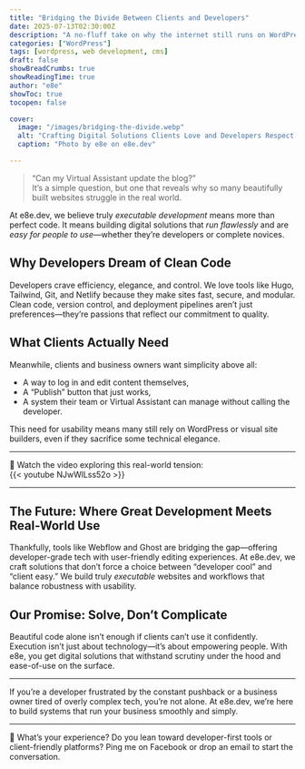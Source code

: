 ```yaml
---
title: "Bridging the Divide Between Clients and Developers"
date: 2025-07-13T02:30:00Z
description: "A no-fluff take on why the internet still runs on WordPress—even when developers beg for better options."
categories: ["WordPress"]
tags: [wordpress, web development, cms]
draft: false
showBreadCrumbs: true
showReadingTime: true
author: "e8e"
showToc: true
tocopen: false

cover:
  image: "/images/bridging-the-divide.webp"
  alt: "Crafting Digital Solutions Clients Love and Developers Respect."
  caption: "Photo by e8e on e8e.dev"

---
```


> “Can my Virtual Assistant update the blog?”  
> It’s a simple question, but one that reveals why so many beautifully built websites struggle in the real world.

At e8e.dev, we believe truly *executable development* means more than perfect code. It means building digital solutions that *run flawlessly* and are *easy for people to use*—whether they’re developers or complete novices.

## Why Developers Dream of Clean Code

Developers crave efficiency, elegance, and control. We love tools like Hugo, Tailwind, Git, and Netlify because they make sites fast, secure, and modular. Clean code, version control, and deployment pipelines aren’t just preferences—they’re passions that reflect our commitment to quality.

## What Clients Actually Need

Meanwhile, clients and business owners want simplicity above all:  
- A way to log in and edit content themselves,  
- A “Publish” button that just works,  
- A system their team or Virtual Assistant can manage without calling the developer.

This need for usability means many still rely on WordPress or visual site builders, even if they sacrifice some technical elegance.

***

🎥 Watch the video exploring this real-world tension:  
{{< youtube NJwWlLss52o >}}

***

## The Future: Where Great Development Meets Real-World Use

Thankfully, tools like Webflow and Ghost are bridging the gap—offering developer-grade tech with user-friendly editing experiences. At e8e.dev, we craft solutions that don’t force a choice between “developer cool” and “client easy.” We build truly *executable* websites and workflows that balance robustness with usability.

## Our Promise: Solve, Don’t Complicate

Beautiful code alone isn’t enough if clients can’t use it confidently. Execution isn’t just about technology—it’s about empowering people. With e8e, you get digital solutions that withstand scrutiny under the hood and ease-of-use on the surface.

***

If you’re a developer frustrated by the constant pushback or a business owner tired of overly complex tech, you’re not alone. At e8e.dev, we’re here to build systems that run your business smoothly and simply.

***

💬 What’s your experience? Do you lean toward developer-first tools or client-friendly platforms? Ping me on Facebook or drop an email to start the conversation.

